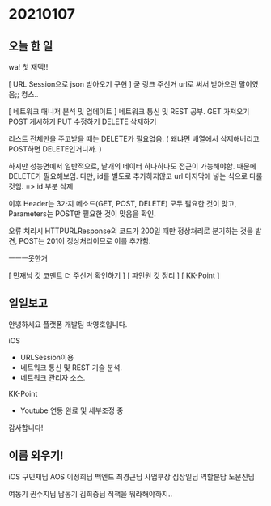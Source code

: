 # 20210107
## 오늘 한 일
wa! 첫 재택!!

[ URL Session으로 json 받아오기 구현 ]
굳
링크 주신거 url로 써서 받아오란 말이였음;; 컹스..


[ 네트워크 매니저 분석 및 업데이트 ]
네트워크 통신 및 REST 공부.
GET 가져오기
POST 게시하기
PUT 수정하기
DELETE 삭제하기

리스트 전체만을 주고받을 때는 DELETE가 필요없음.
( 왜냐면 배열에서 삭제해버리고 POST하면 DELETE인거니까. )

하지만 성능면에서 일반적으로, 낱개의 데이터 하나하나도 접근이 가능해야함.
때문에 DELETE가 필요해보임.
다만, id를 별도로 추가하지않고 url 마지막에 넣는 식으로 다룰것임.
=> id 부분 삭제

이후 Header는 3가지 메소드(GET, POST, DELETE) 모두 필요한 것이 맞고, Parameters는 POST만 필요한 것이 맞음을 확인.

오류 처리시 HTTPURLResponse의 코드가 200일 때만 정상처리로 분기하는 것을 발견, POST는 201이 정상처리이므로 이를 추가함.



ㅡㅡㅡ못한거

[ 민재님 깃 코멘트 더 주신거 확인하기 ]
[ 파인원 깃 정리 ]
[ KK-Point ]


## 일일보고
안녕하세요 플랫폼 개발팀 박영호입니다.

iOS
 - URLSession이용 
 - 네트워크 통신 및 REST 기술 분석.
 - 네트워크 관리자 소스.
 
KK-Point
 - Youtube 연동 완료 및 세부조정 중

감사합니다!



## 이름 외우기!
iOS 구민재님
AOS 이정희님
백엔드 최경근님
사업부장 심상일님
역할분담 노문진님

여동기 권수지님
남동기 김희중님
직책을 뭐라해야하지..


